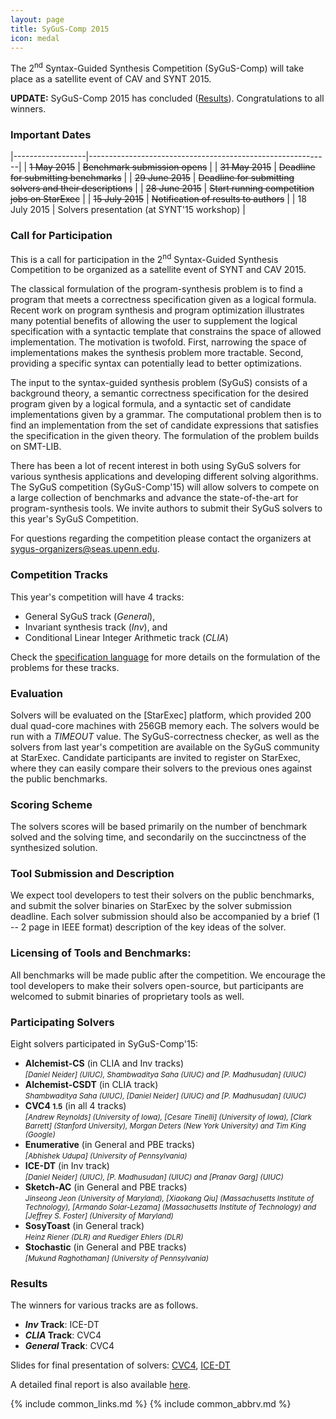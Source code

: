 ```yaml
---
layout: page
title: SyGuS-Comp 2015
icon: medal
---
```


The 2<sup>nd</sup> Syntax-Guided Synthesis Competition (SyGuS-Comp)
will take place as a satellite event of CAV and SYNT 2015.

**UPDATE:**
SyGuS-Comp 2015 has concluded ([Results](#results)).
Congratulations to all winners.


### Important Dates

<div class="dates" markdown="1">

|------------------|------------------------------------------------------------|
| ~~1 May 2015~~   | ~~Benchmark submission opens~~                             |
| ~~31 May 2015~~  | ~~Deadline for submitting benchmarks~~                     |
| ~~29 June 2015~~ | ~~Deadline for submitting solvers and their descriptions~~ |
| ~~28 June 2015~~ | ~~Start running competition jobs on StarExec~~             |
| ~~15 July 2015~~ | ~~Notification of results to authors~~                     |
| 18 July 2015     | Solvers presentation (at SYNT'15 workshop)                 |

</div>


### Call for Participation

This is a call for participation in the 2<sup>nd</sup> Syntax-Guided Synthesis Competition
to be organized as a satellite event of SYNT and CAV 2015.

The classical formulation of the program-synthesis problem is to find a program
that meets a correctness specification given as a logical formula.
Recent work on program synthesis and program optimization illustrates many
potential benefits of allowing the user to supplement the logical specification
with a syntactic template that constrains the space of allowed implementation.
The motivation is twofold.
First, narrowing the space of implementations makes the synthesis problem more tractable.
Second, providing a specific syntax can potentially lead to better optimizations.

The input to the syntax-guided synthesis problem (SyGuS) consists of a background theory,
a semantic correctness specification for the desired program given by a logical formula,
and a syntactic set of candidate implementations given by a grammar.
The computational problem then is to find an implementation from the set of candidate expressions
that satisfies the specification in the given theory.
The formulation of the problem builds on SMT-LIB.

There has been a lot of recent interest in both using SyGuS solvers for various synthesis applications
and developing different solving algorithms.
The SyGuS competition (SyGuS-Comp'15) will allow solvers to compete on a large collection of benchmarks
and advance the state-of-the-art for program-synthesis tools.
We invite authors to submit their SyGuS solvers to this year's SyGuS Competition.

For questions regarding the competition please contact the organizers at <sygus-organizers@seas.upenn.edu>.


### Competition Tracks

This year's competition will have 4 tracks:
<br>
- General SyGuS track (_General_),
- Invariant synthesis track (_Inv_), and
- Conditional Linear Integer Arithmetic track (_CLIA_)

Check the [specification language](/language_1.0) for more details
on the formulation of the problems for these tracks.


### Evaluation

Solvers will be evaluated on the [StarExec] platform,
which provided 200 dual quad-core machines with 256GB memory each.
The solvers would be run with a _TIMEOUT_ value.
The SyGuS-correctness checker, as well as the solvers from last year's competition
are available on the SyGuS community at StarExec.
Candidate participants are invited to register on StarExec,
where they can easily compare their solvers to the previous ones against the public benchmarks.


### Scoring Scheme
The solvers scores will be based primarily on the number of benchmark solved and the solving time,
and secondarily on the succinctness of the synthesized solution.


### Tool Submission and Description

We expect tool developers to test their solvers on the public benchmarks,
and submit the solver binaries on StarExec by the solver submission deadline.
Each solver submission should also be accompanied by a brief (1 -- 2 page in IEEE format)
description of the key ideas of the solver.


### Licensing of Tools and Benchmarks:

All benchmarks will be made public after the competition.
We encourage the tool developers to make their solvers open-source,
but participants are welcomed to submit binaries of proprietary tools as well.


### Participating Solvers

Eight solvers participated in SyGuS-Comp'15:
- **Alchemist-CS** (in CLIA and Inv tracks) <br>
  <small><em>
    [Daniel Neider] (UIUC), Shambwaditya Saha (UIUC) and [P. Madhusudan] (UIUC)
  </em></small>
- **Alchemist-CSDT** (in CLIA track) <br>
  <small><em>
    Shambwaditya Saha (UIUC), [Daniel Neider] (UIUC) and [P. Madhusudan] (UIUC)
  </em></small>
- **CVC4 <small>1.5</small>** (in all 4 tracks) <br>
  <small><em>
    [Andrew Reynolds] (University of Iowa), [Cesare Tinelli] (University of Iowa),
    [Clark Barrett] (Stanford University), Morgan Deters (New York University)
    and Tim King (Google)
  </em></small>
- **Enumerative** (in General and PBE tracks) <br>
  <small><em>
    [Abhishek Udupa] (University of Pennsylvania)
  </em></small>
- **ICE-DT** (in Inv track) <br>
  <small><em>
    [Daniel Neider] (UIUC), [P. Madhusudan] (UIUC) and [Pranav Garg] (UIUC)
  </em></small>
- **Sketch-AC** (in General and PBE tracks) <br>
  <small><em>
    Jinseong Jeon (University of Maryland), [Xiaokang Qiu] (Massachusetts Institute of Technology),
    [Armando Solar-Lezama] (Massachusetts Institute of Technology) and [Jeffrey S. Foster] (University of Maryland)
  </em></small>
- **SosyToast** (in General track) <br>
  <small><em>
    Heinz Riener (DLR) and Ruediger Ehlers (DLR)
  </em></small>
- **Stochastic** (in General and PBE tracks) <br>
  <small><em>
    [Mukund Raghothaman] (University of Pennsylvania)
  </em></small>


### Results

The winners for various tracks are as follows.

- **_Inv_ Track**: ICE-DT
- **_CLIA_ Track**: CVC4
- **_General_ Track**: CVC4

Slides for final presentation of solvers:
[CVC4](CVC4.pdf),
[ICE-DT](ICE-DT.pdf)

A detailed final report is also available [here](publication.pdf).

{% include common_links.md %}
{% include common_abbrv.md %}